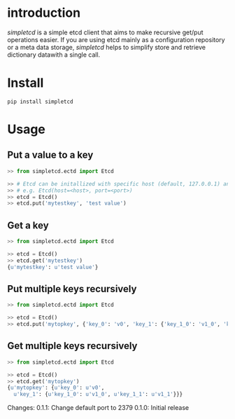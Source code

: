 # introduction

_simpletcd_ is a simple etcd client that aims to make recursive get/put operations easier. If you are using etcd mainly as a configuration repository or a meta data storage, _simpletcd_ helps to simplify store and retrieve dictionary datawith a single call.


# Install

```
pip install simpletcd
```

# Usage

## Put a value to a key
```python
>> from simpletcd.ectd import Etcd

>> # Etcd can be initallized with specific host (default, 127.0.0.1) and port (default 2379)
>> # e.g. Etcd(host=<host>, port=<port>)
>> etcd = Etcd() 
>> etcd.put('mytestkey', 'test value')

```

## Get a key
```python
>> from simpletcd.ectd import Etcd

>> etcd = Etcd()
>> etcd.get('mytestkey')
{u'mytestkey': u'test value'}

```

## Put multiple keys recursively

```python
>> from simpletcd.ectd import Etcd

>> etcd = Etcd()
>> etcd.put('mytopkey', {'key_0': 'v0', 'key_1': {'key_1_0': 'v1_0', 'key_1_1': 'v1_1'}})

```

## Get multiple keys recursively
```python
>> from simpletcd.ectd import Etcd

>> etcd = Etcd()
>> etcd.get('mytopkey')
{u'mytopkey': {u'key_0': u'v0',
  u'key_1': {u'key_1_0': u'v1_0', u'key_1_1': u'v1_1'}}}
```

Changes:
0.1.1: Change default port to 2379
0.1.0: Initial release
